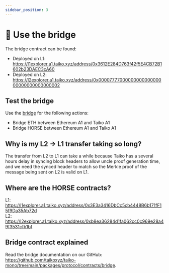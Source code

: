 ```yaml
---
sidebar_position: 3
---
```


# 🌉 Use the bridge

The bridge contract can be found:

- Deployed on L1: https://l1explorer.a1.taiko.xyz/address/0x3612E284D763f42f5E4CB72B1602b23DAEC3cA60
- Deployed on L2: https://l2explorer.a1.taiko.xyz/address/0x0000777700000000000000000000000000000002

## Test the bridge

Use the [bridge](https://bridge.a1.taiko.xyz/) for the following actions:

- Bridge ETH between Ethereum A1 and Taiko A1
- Bridge HORSE between Ethereum A1 and Taiko A1

## Why is my L2 -> L1 transfer taking so long?

The transfer from L2 to L1 can take a while because Taiko has a several hours delay in syncing block headers to allow uncle proof generation time, and we need the synced header to match so the Merkle proof of the message being sent on L2 is valid on L1.

## Where are the HORSE contracts?

L1: https://l1explorer.a1.taiko.xyz/address/0x3E3a3416DbCc5cb4448B6b171fF15f9Da35Ab72d  
L2: https://l2explorer.a1.taiko.xyz/address/0xb8ea36284d1fa062cc0c969e28a49f3531cfb1bf

## Bridge contract explained

Read the bridge documentation on our GitHub: https://github.com/taikoxyz/taiko-mono/tree/main/packages/protocol/contracts/bridge.
